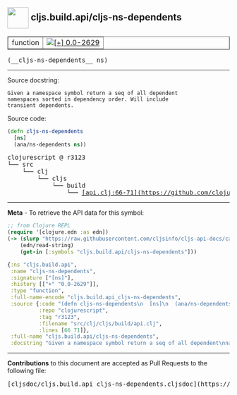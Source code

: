 ## <img width="48px" valign="middle" src="http://i.imgur.com/Hi20huC.png"> cljs.build.api/cljs-ns-dependents

 <table border="1">
<tr>

<td>function</td>
<td><a href="https://github.com/cljsinfo/cljs-api-docs/tree/0.0-2629"><img valign="middle" alt="[+] 0.0-2629" src="https://img.shields.io/badge/+-0.0--2629-lightgrey.svg"></a> </td>
</tr>
</table>

 <samp>
(__cljs-ns-dependents__ ns)<br>
</samp>

---




Source docstring:

```
Given a namespace symbol return a seq of all dependent
namespaces sorted in dependency order. Will include
transient dependents.
```

Source code:

```clj
(defn cljs-ns-dependents
  [ns]
  (ana/ns-dependents ns))
```

 <pre>
clojurescript @ r3123
└── src
    └── clj
        └── cljs
            └── build
                └── <ins>[api.clj:66-71](https://github.com/clojure/clojurescript/blob/r3123/src/clj/cljs/build/api.clj#L66-L71)</ins>
</pre>


---

__Meta__ - To retrieve the API data for this symbol:

```clj
;; from Clojure REPL
(require '[clojure.edn :as edn])
(-> (slurp "https://raw.githubusercontent.com/cljsinfo/cljs-api-docs/catalog/cljs-api.edn")
    (edn/read-string)
    (get-in [:symbols "cljs.build.api/cljs-ns-dependents"]))
```

```clj
{:ns "cljs.build.api",
 :name "cljs-ns-dependents",
 :signature ["[ns]"],
 :history [["+" "0.0-2629"]],
 :type "function",
 :full-name-encode "cljs.build.api_cljs-ns-dependents",
 :source {:code "(defn cljs-ns-dependents\n  [ns]\n  (ana/ns-dependents ns))",
          :repo "clojurescript",
          :tag "r3123",
          :filename "src/clj/cljs/build/api.clj",
          :lines [66 71]},
 :full-name "cljs.build.api/cljs-ns-dependents",
 :docstring "Given a namespace symbol return a seq of all dependent\nnamespaces sorted in dependency order. Will include\ntransient dependents."}

```

---

__Contributions__ to this document are accepted as Pull Requests to the following file:

 <pre>
[cljsdoc/cljs.build.api_cljs-ns-dependents.cljsdoc](https://github.com/cljsinfo/cljs-api-docs/blob/master/cljsdoc/cljs.build.api_cljs-ns-dependents.cljsdoc)
</pre>

